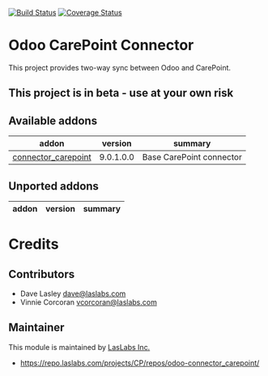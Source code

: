 [![Build Status](https://travis-ci.org/laslabs/odoo-connector-carepoint.svg?branch=release%2F9.0)](https://travis-ci.org/laslabs/odoo-connector-carepoint)
[![Coverage Status](https://coveralls.io/repos/laslabs/odoo-connector-carepoint/badge.png?branch=release%2F9.0)](https://coveralls.io/r/LasLabs/odoo-connector-carepoint)

Odoo CarePoint Connector
========================

This project provides two-way sync between Odoo and CarePoint.

## This project is in beta - use at your own risk
 
[//]: # (addons)
Available addons
----------------
addon | version | summary
--- | --- | ---
[connector_carepoint](connector_carepoint/) | 9.0.1.0.0 | Base CarePoint connector


Unported addons
---------------
addon | version | summary
--- | --- | ---


[//]: # (end addons)

Credits
=======

Contributors
------------

* Dave Lasley <dave@laslabs.com>
* Vinnie Corcoran <vcorcoran@laslabs.com>

Maintainer
----------

This module is maintained by [LasLabs Inc.](https://laslabs.com)

* https://repo.laslabs.com/projects/CP/repos/odoo-connector_carepoint/
